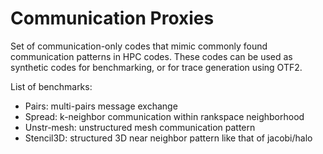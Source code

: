 Communication Proxies
===========

Set of communication-only codes that mimic commonly found communication patterns
in HPC codes. These codes can be used as synthetic codes for benchmarking, or
for trace generation using OTF2.

List of benchmarks:
  * Pairs: multi-pairs message exchange
  * Spread: k-neighbor communication within rankspace neighborhood
  * Unstr-mesh: unstructured mesh communication pattern
  * Stencil3D: structured 3D near neighbor pattern like that of jacobi/halo

